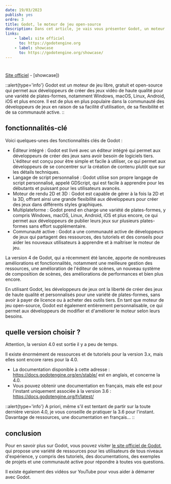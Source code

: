 ```yaml
---
date: 19/03/2023
publish: yes
ordre: 3
title: Godot, le moteur de jeu open-source
description: Dans cet article, je vais vous présenter Godot, un moteur de jeu open-source de nouvelle génération qui a récemment lancé sa version 4.
links:
    - label: site officiel
      to: https://godotengine.org
    - label: showcase
      to: https://godotengine.org/showcase/
---
```

# 
[Site officiel](https://godotengine.org) - [showcase])




::alert{type='info'}
Godot est un moteur de jeu libre, gratuit et open-source qui permet aux développeurs de créer des jeux vidéo de haute qualité pour une variété de plates-formes, notamment Windows, macOS, Linux, Android, iOS et plus encore. Il est de plus en plus populaire dans la communauté des développeurs de jeux en raison de sa facilité d'utilisation, de sa flexibilité et de sa communauté active.
::

## fonctionnalités-clé
Voici quelques-unes des fonctionnalités clés de Godot :

- Éditeur intégré : Godot est livré avec un éditeur intégré qui permet aux développeurs de créer des jeux sans avoir besoin de logiciels tiers. L'éditeur est conçu pour être simple et facile à utiliser, ce qui permet aux développeurs de se concentrer sur la création de contenu plutôt que sur les détails techniques.
- Langage de script personnalisé : Godot utilise son propre langage de script personnalisé, appelé GDScript, qui est facile à apprendre pour les débutants et puissant pour les utilisateurs avancés.
- Moteur de rendu 2D et 3D : Godot est capable de gérer à la fois la 2D et la 3D, offrant ainsi une grande flexibilité aux développeurs pour créer des jeux dans différents styles graphiques.
- Multiplateforme : Godot prend en charge une variété de plates-formes, y compris Windows, macOS, Linux, Android, iOS et plus encore, ce qui permet aux développeurs de publier leurs jeux sur plusieurs plates-formes sans effort supplémentaire.
- Communauté active : Godot a une communauté active de développeurs de jeux qui partagent des ressources, des tutoriels et des conseils pour aider les nouveaux utilisateurs à apprendre et à maîtriser le moteur de jeu.

La version 4 de Godot, qui a récemment été lancée, apporte de nombreuses améliorations et fonctionnalités, notamment une meilleure gestion des ressources, une amélioration de l'éditeur de scènes, un nouveau système de composition de scènes, des améliorations de performances et bien plus encore.

En utilisant Godot, les développeurs de jeux ont la liberté de créer des jeux de haute qualité et personnalisés pour une variété de plates-formes, sans avoir à payer de licence ou à acheter des outils tiers. En tant que moteur de jeu open-source, Godot est également entièrement personnalisable, ce qui permet aux développeurs de modifier et d'améliorer le moteur selon leurs besoins.

## quelle version choisir ?
Attention, la version 4.0 est sortie il y a peu de temps.

Il existe énormément de ressources et de tutoriels pour la version 3.x, mais elles sont encore rares pour la 4.0.
- La documentation disponible à cette adresse : https://docs.godotengine.org/en/stable/ est en anglais, et concerne la 4.0.
- Vous pouvez obtenir une documentation en français, mais elle est pour l'instant uniquement associée à la version 3.6 : https://docs.godotengine.org/fr/latest/

::alert{type='info'}
A priori, même s'il est tentant de partir sur la toute dernière version 4.0, je vous conseille de pratiquer la 3.6 pour l'instant. Davantage de ressources, une documentation en français...
::

## conclusion

Pour en savoir plus sur Godot, vous pouvez visiter [le site officiel de Godot](https://godotengine.org), qui propose une variété de ressources pour les utilisateurs de tous niveaux d'expérience, y compris des tutoriels, des documentations, des exemples de projets et une communauté active pour répondre à toutes vos questions.

Il existe également des vidéos sur YouTube pour vous aider à démarrer avec Godot.